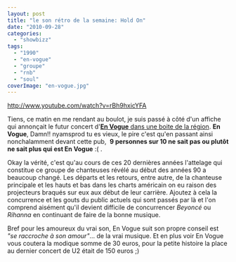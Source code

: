 ```yaml
---
layout: post
title: "le son rétro de la semaine: Hold On"
date: "2010-09-28"
categories: 
  - "showbizz"
tags: 
  - "1990"
  - "en-vogue"
  - "groupe"
  - "rnb"
  - "soul"
coverImage: "en-vogue.jpg"
---
```


http://www.youtube.com/watch?v=rBh9hxicYFA

Tiens, ce matin en me rendant au boulot, je suis passé à côté d'un affiche qui annonçait le futur concert d'[**En Vogue** dans une boite de la région](http://www.carre.be/index.php?ct=agenda&cl=events&cd=937 "En Vogue au carré"). **En Vogue**, Damn!! nyamsprod tu es vieux, le pire c'est qu'en passant ainsi nonchalamment devant cette pub,  **9 personnes sur 10 ne sait pas ou plutôt ne sait plus qui est En Vogue** :( .

Okay la vérité, c'est qu'au cours de ces 20 dernières années l'attelage qui constitue ce groupe de chanteuses révélé au début des années 90 a beaucoup changé. Les départs et les retours, entre autre, de la chanteuse principale et les hauts et bas dans les charts américain on eu raison des projecteurs braqués sur eux aux début de leur carrière. Ajoutez à cela la concurrence et les gouts du public actuels qui sont passés par là et l'on comprend aisément qu'il devient difficile de concurrencer _Beyoncé_ ou _Rihanna_ en continuant de faire de la bonne musique.

Bref pour les amoureux du vrai son, En Vogue suit son propre conseil est _"se raccroche à son amour"_... de la vrai musique. Et en plus voir En Vogue vous coutera la modique somme de 30 euros, pour la petite histoire la place au dernier concert de U2 était de 150 euros ;)
